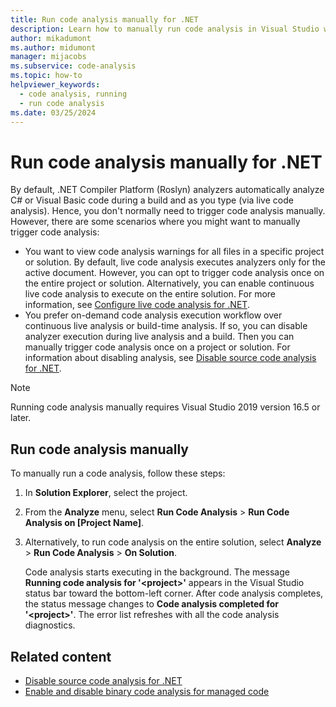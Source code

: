 ```yaml
---
title: Run code analysis manually for .NET
description: Learn how to manually run code analysis in Visual Studio with Roslyn analyzers on C# and Visual Basic code.
author: mikadumont
ms.author: midumont
manager: mijacobs
ms.subservice: code-analysis
ms.topic: how-to
helpviewer_keywords:
  - code analysis, running
  - run code analysis
ms.date: 03/25/2024
---
```


# Run code analysis manually for .NET

By default, .NET Compiler Platform (Roslyn) analyzers automatically analyze C# or Visual Basic code during a build and as you type (via live code analysis). Hence, you don't normally need to trigger code analysis manually. However, there are some scenarios where you might want to manually trigger code analysis:

- You want to view code analysis warnings for all files in a specific project or solution. By default, live code analysis executes analyzers only for the active document. However, you can opt to trigger code analysis once on the entire project or solution. Alternatively, you can enable continuous live code analysis to execute on the entire solution. For more information, see [Configure live code analysis for .NET](./configure-live-code-analysis-scope-managed-code.md).
- You prefer on-demand code analysis execution workflow over continuous live analysis or build-time analysis. If so, you can disable analyzer execution during live analysis and a build. Then you can manually trigger code analysis once on a project or solution. For information about disabling analysis, see [Disable source code analysis for .NET](disable-code-analysis.md).

> [!NOTE]
> Running code analysis manually requires Visual Studio 2019 version 16.5 or later.

## Run code analysis manually

To manually run a code analysis, follow these steps:

1. In **Solution Explorer**, select the project.

2. From the **Analyze** menu, select **Run Code Analysis** > **Run Code Analysis on [Project Name]**.

3. Alternatively, to run code analysis on the entire solution, select **Analyze** > **Run Code Analysis** > **On Solution**.

   Code analysis starts executing in the background. The message **Running code analysis for '\<project>'** appears in the Visual Studio status bar toward the bottom-left corner. After code analysis completes, the status message changes to **Code analysis completed for '\<project>'**. The error list refreshes with all the code analysis diagnostics.

## Related content

- [Disable source code analysis for .NET](disable-code-analysis.md)
- [Enable and disable binary code analysis for managed code](how-to-enable-and-disable-automatic-code-analysis-for-managed-code.md)
